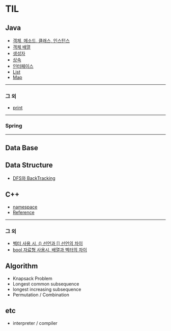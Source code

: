 # TIL
## Java
  - [객체, 메소드, 클래스, 인스턴스](https://github.com/Jeong-Bright/TIL/blob/main/JAVA/obj.md)
  - [객체 배열](https://github.com/Jeong-Bright/TIL/blob/main/JAVA/Arrayofobject.md)
  - [생성자](https://github.com/Jeong-Bright/TIL/blob/main/JAVA/constructor.md)
  - [상속](https://github.com/Jeong-Bright/TIL/blob/main/JAVA/inheritance.md)
  - [인터페이스](https://github.com/Jeong-Bright/TIL/blob/main/JAVA/interface.md)
  - [List](https://github.com/Jeong-Bright/TIL/blob/main/JAVA/List.md)
  - [Map](https://github.com/Jeong-Bright/TIL/blob/main/JAVA/Map.md)
  -------
### 그 외
  - [print](https://github.com/Jeong-Bright/TIL/blob/main/JAVA/print.md)
-------
### Spring


------
## Data Base
## Data Structure
  - [DFS와 BackTracking](https://github.com/Jeong-Bright/TIL/blob/main/DataStructure/DFS%2CBackTracking.md)
## C++
  - [namespace](https://github.com/Jeong-Bright/TIL/blob/main/Cpp/2.md)
  - [Reference](https://github.com/Jeong-Bright/TIL/blob/main/Cpp/3.md)
-----
### 그 외
  - [벡터 사용 시, () 선언과 [] 선언의 차이](https://github.com/Jeong-Bright/TIL/blob/main/Cpp/vector.md)
  - [bool 자료형 사용시, 배열과 벡터의 차이](https://github.com/Jeong-Bright/TIL/blob/a95665215f870b9677840af751ec00293268869c/Cpp/bool.md)
## Algorithm
  - Knapsack Problem
  - Longest common subsequence
  - longest increasing subsequence
  - Permutation / Combination
## etc
  - interpreter / compiler
